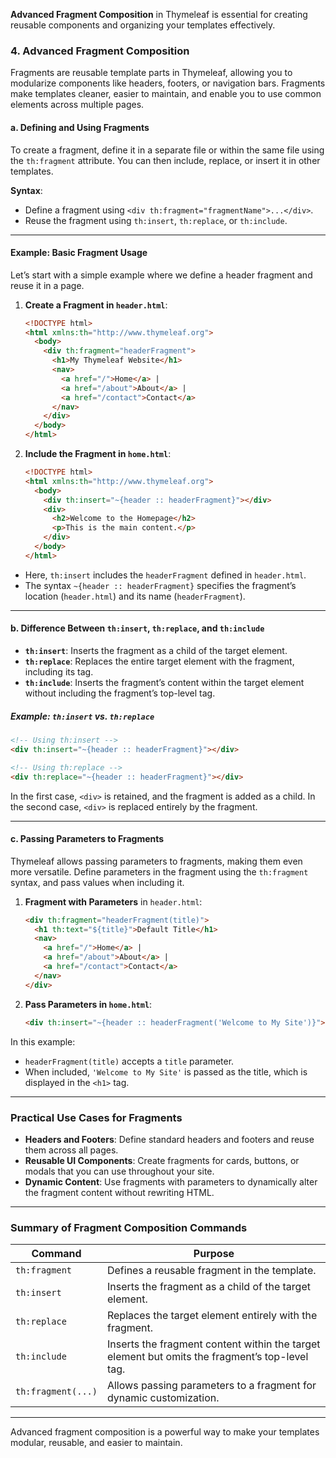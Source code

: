 **Advanced Fragment Composition** in Thymeleaf is essential for creating reusable components and organizing your templates effectively.

### 4. Advanced Fragment Composition

Fragments are reusable template parts in Thymeleaf, allowing you to modularize components like headers, footers, or navigation bars. Fragments make templates cleaner, easier to maintain, and enable you to use common elements across multiple pages.

#### a. Defining and Using Fragments

To create a fragment, define it in a separate file or within the same file using the `th:fragment` attribute. You can then include, replace, or insert it in other templates.

**Syntax**:
- Define a fragment using `<div th:fragment="fragmentName">...</div>`.
- Reuse the fragment using `th:insert`, `th:replace`, or `th:include`.

---

#### Example: Basic Fragment Usage

Let’s start with a simple example where we define a header fragment and reuse it in a page.

1. **Create a Fragment in `header.html`**:

   ```html
   <!DOCTYPE html>
   <html xmlns:th="http://www.thymeleaf.org">
     <body>
       <div th:fragment="headerFragment">
         <h1>My Thymeleaf Website</h1>
         <nav>
           <a href="/">Home</a> |
           <a href="/about">About</a> |
           <a href="/contact">Contact</a>
         </nav>
       </div>
     </body>
   </html>
   ```

2. **Include the Fragment in `home.html`**:

   ```html
   <!DOCTYPE html>
   <html xmlns:th="http://www.thymeleaf.org">
     <body>
       <div th:insert="~{header :: headerFragment}"></div>
       <div>
         <h2>Welcome to the Homepage</h2>
         <p>This is the main content.</p>
       </div>
     </body>
   </html>
   ```

- Here, `th:insert` includes the `headerFragment` defined in `header.html`.
- The syntax `~{header :: headerFragment}` specifies the fragment’s location (`header.html`) and its name (`headerFragment`).

---

#### b. Difference Between `th:insert`, `th:replace`, and `th:include`

- **`th:insert`**: Inserts the fragment as a child of the target element.
- **`th:replace`**: Replaces the entire target element with the fragment, including its tag.
- **`th:include`**: Inserts the fragment’s content within the target element without including the fragment’s top-level tag.

##### Example: `th:insert` vs. `th:replace`

```html
<!-- Using th:insert -->
<div th:insert="~{header :: headerFragment}"></div>

<!-- Using th:replace -->
<div th:replace="~{header :: headerFragment}"></div>
```

In the first case, `<div>` is retained, and the fragment is added as a child. In the second case, `<div>` is replaced entirely by the fragment.

---

#### c. Passing Parameters to Fragments

Thymeleaf allows passing parameters to fragments, making them even more versatile. Define parameters in the fragment using the `th:fragment` syntax, and pass values when including it.

1. **Fragment with Parameters** in `header.html`:

   ```html
   <div th:fragment="headerFragment(title)">
     <h1 th:text="${title}">Default Title</h1>
     <nav>
       <a href="/">Home</a> |
       <a href="/about">About</a> |
       <a href="/contact">Contact</a>
     </nav>
   </div>
   ```

2. **Pass Parameters in `home.html`**:

   ```html
   <div th:insert="~{header :: headerFragment('Welcome to My Site')}"></div>
   ```

In this example:
- `headerFragment(title)` accepts a `title` parameter.
- When included, `'Welcome to My Site'` is passed as the title, which is displayed in the `<h1>` tag.

---

### Practical Use Cases for Fragments

- **Headers and Footers**: Define standard headers and footers and reuse them across all pages.
- **Reusable UI Components**: Create fragments for cards, buttons, or modals that you can use throughout your site.
- **Dynamic Content**: Use fragments with parameters to dynamically alter the fragment content without rewriting HTML.

---

### Summary of Fragment Composition Commands

| **Command**       | **Purpose**                                                                                           |
|-------------------|-------------------------------------------------------------------------------------------------------|
| `th:fragment`     | Defines a reusable fragment in the template.                                                          |
| `th:insert`       | Inserts the fragment as a child of the target element.                                                |
| `th:replace`      | Replaces the target element entirely with the fragment.                                               |
| `th:include`      | Inserts the fragment content within the target element but omits the fragment’s top-level tag.        |
| `th:fragment(...)` | Allows passing parameters to a fragment for dynamic customization.                                    |

---

Advanced fragment composition is a powerful way to make your templates modular, reusable, and easier to maintain.